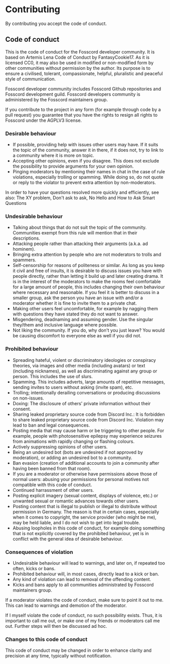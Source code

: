 # Contributing

By contributing you accept the code of conduct.

## Code of conduct

This is the code of conduct for the Fosscord developer community. It is based on Artemis Lena Code of Conduct by FantasyCookie17. As it is licensed CC0, it may also be used in modified or non-modified form by other communities without permission by the author. Its purpose is to ensure a civilised, tolerant, compassionate, helpful, pluralistic and peaceful style of communication.

Fosscord developer community includes Fosscord Github repositories and Fosscord development guild.
Fosscord developers community is administered by the Fosscord maintainers group.

If you contribute to the project in any form (for example through code by a pull request) you guarantee that you have the rights to resign all rights to Fosscord under the AGPLV3 license.

### Desirable behaviour

- If possible, providing help with issues other users may have. If it suits the topic of the community, answer it in there, if it does not, try to link to a community where it is more on topic.
- Accepting other opinions, even if you disagree. This does not exclude the possibility to provide arguments for your own opinion.
- Pinging moderators by mentioning their names in chat in the case of rule violations, especially trolling or spamming. While doing so, do not quote or reply to the violator to prevent extra attention by non-moderators.

In order to have your questions resolved more quickly and efficiently, see also: The XY problem, Don't ask to ask, No Hello and How to Ask Smart Questions

### Undesirable behaviour

- Talking about things that do not suit the topic of the community. Communities exempt from this rule will mention that in their descriptions.
- Attacking people rather than attacking their arguments (a.k.a. ad hominem).
- Bringing extra attention by people who are not moderators to trolls and spammers.
- Self-censorship for reasons of politeness or similar. As long as you keep it civil and free of insults, it is desirable to discuss issues you have with people directly, rather than letting it build up and later creating drama. It is in the interest of the moderators to make the rooms feel comfortable for a large amount of people, this includes changing their own behaviour where necessary and reasonable. If you feel it is better to discuss in a smaller group, ask the person you have an issue with and/or a moderator whether it is fine to invite them to a private chat.
- Making other users feel uncomfortable, for example by nagging them with questions they have stated they do not want to answer.
- Misgendering, deadnaming and assuming gender. Use the singular they/them and inclusive language where possible.
- Not liking the community. If you do, why don't you just leave? You would be causing discomfort to everyone else as well if you did not.

### Prohibited behaviour

- Spreading hateful, violent or discriminatory ideologies or conspiracy theories, via images and other media (including avatars) or text (including nicknames), as well as discriminating against any group or person. This includes the use of slurs.
- Spamming. This includes adverts, large amounts of repetitive messages, sending invites to users without asking (invite spam), etc.
- Trolling; intentionally derailing conversations or producing discussions on non-issues.
- Doxing: The disclosure of others' private information without their consent.
- Sharing leaked proprietary source code from Discord Inc.: It is forbidden to share leaked proprietary source code from Discord Inc. Violation may lead to ban and legal consequences.
- Posting media that may cause harm or be triggering to other people. For example, people with photosensitive epilepsy may experience seizures from animations with rapidly changing or flashing colours.
- Actively suppressing opinions of other users.
- Being an undesired bot (bots are undesired if not approved by moderation), or adding an undesired bot to a community.
- Ban evasion (creation of additional accounts to join a community after having been banned from that room).
- If you are a moderator or otherwise have permissions above those of normal users: abusing your permissions for personal motives not compatible with this code of conduct.
- Continued harrassment of other users.
- Posting explicit imagery (sexual content, displays of violence, etc.) or unwanted sexual or romantic advances towards other users.
- Posting content that is illegal to publish or illegal to distribute without permission in Germany. The reason is that in certain cases, especially when it comes to copyright, the service provider (who might be me), may be held liable, and I do not wish to get into legal trouble.
- Abusing loopholes in this code of conduct, for example doing something that is not explicitly covered by the prohibited behaviour, yet is in conflict with the general idea of desirable behaviour.

### Consequences of violation

- Undesirable behaviour will lead to warnings, and later on, if repeated too often, kicks or bans.
- Prohibited behaviour will, in most cases, directly lead to a kick or ban.
- Any kind of violation can lead to removal of the offending content.
- Kicks and bans apply to all communities administrated by Fosscord maintainers group.

If a moderator violates the code of conduct, make sure to point it out to me. This can lead to warnings and demotion of the moderator.

If I myself violate the code of conduct, no such possibility exists. Thus, it is important to call me out, or make one of my friends or moderators call me out. Further steps will then be discussed ad hoc.

### Changes to this code of conduct

This code of conduct may be changed in order to enhance clarity and precision at any time, typically without notification.
